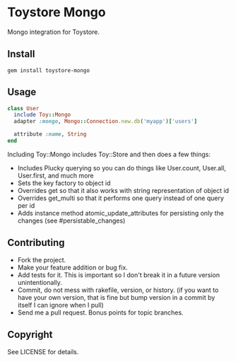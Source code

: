 # Toystore Mongo

Mongo integration for Toystore.

## Install

```
gem install toystore-mongo
```

## Usage

```ruby
class User
  include Toy::Mongo
  adapter :mongo, Mongo::Connection.new.db('myapp')['users']

  attribute :name, String
end
```

Including Toy::Mongo includes Toy::Store and then does a few things:

* Includes Plucky querying so you can do things like User.count, User.all, User.first, and much more
* Sets the key factory to object id
* Overrides get so that it also works with string representation of object id
* Overrides get_multi so that it performs one query instead of one query per id
* Adds instance method atomic_update_attributes for persisting only the changes (see #persistable_changes)

## Contributing

* Fork the project.
* Make your feature addition or bug fix.
* Add tests for it. This is important so I don't break it in a future version unintentionally.
* Commit, do not mess with rakefile, version, or history. (if you want to have your own version, that is fine but bump version in a commit by itself I can ignore when I pull)
* Send me a pull request. Bonus points for topic branches.

## Copyright

See LICENSE for details.

